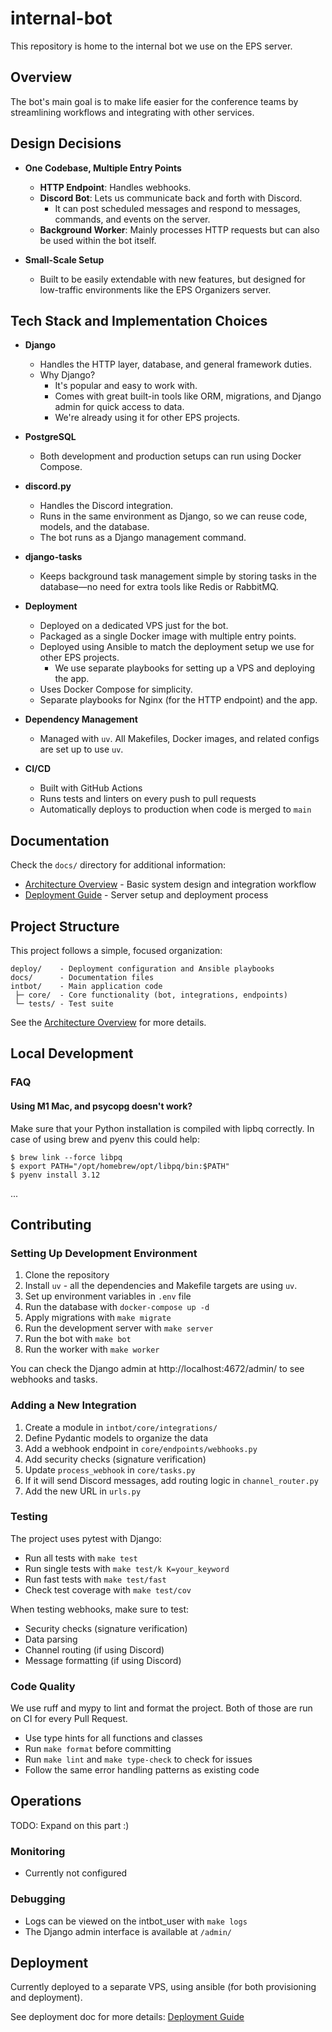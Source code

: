 # internal-bot

This repository is home to the internal bot we use on the EPS server.

## Overview

The bot's main goal is to make life easier for the conference teams by streamlining workflows and integrating with other services.


## Design Decisions

* **One Codebase, Multiple Entry Points**
  * **HTTP Endpoint**: Handles webhooks.
  * **Discord Bot**: Lets us communicate back and forth with Discord.
    * It can post scheduled messages and respond to messages, commands, and events on the server.
  * **Background Worker**: Mainly processes HTTP requests but can also be used within the bot itself.

* **Small-Scale Setup**
  * Built to be easily extendable with new features, but designed for low-traffic environments like the EPS Organizers server.

## Tech Stack and Implementation Choices

* **Django**
  * Handles the HTTP layer, database, and general framework duties.
  * Why Django?
    * It's popular and easy to work with.
    * Comes with great built-in tools like ORM, migrations, and Django admin for quick access to data.
    * We're already using it for other EPS projects.

* **PostgreSQL**
  * Both development and production setups can run using Docker Compose.

* **discord.py**
  * Handles the Discord integration.
  * Runs in the same environment as Django, so we can reuse code, models, and the database.
  * The bot runs as a Django management command.

* **django-tasks**
  * Keeps background task management simple by storing tasks in the database—no need for extra tools like Redis or RabbitMQ.

* **Deployment**
  * Deployed on a dedicated VPS just for the bot.
  * Packaged as a single Docker image with multiple entry points.
  * Deployed using Ansible to match the deployment setup we use for other EPS projects.
    * We use separate playbooks for setting up a VPS and deploying the app.
  * Uses Docker Compose for simplicity.
  * Separate playbooks for Nginx (for the HTTP endpoint) and the app.

* **Dependency Management**
  * Managed with `uv`. All Makefiles, Docker images, and related configs are set up to use `uv`.

* **CI/CD**
  * Built with GitHub Actions
  * Runs tests and linters on every push to pull requests
  * Automatically deploys to production when code is merged to `main`

## Documentation

Check the `docs/` directory for additional information:

* [Architecture Overview](docs/architecture.md) - Basic system design and integration workflow
* [Deployment Guide](docs/deployment.md) - Server setup and deployment process

## Project Structure

This project follows a simple, focused organization:

```
deploy/    - Deployment configuration and Ansible playbooks
docs/      - Documentation files
intbot/    - Main application code
 ├─ core/  - Core functionality (bot, integrations, endpoints)
 └─ tests/ - Test suite
```

See the [Architecture Overview](docs/architecture.md) for more details.

## Local Development


### FAQ
####  Using M1 Mac, and psycopg doesn't work?

Make sure that your Python installation is compiled with lipbq correctly.
In case of using brew and pyenv this could help:

```
$ brew link --force libpq
$ export PATH="/opt/homebrew/opt/libpq/bin:$PATH"
$ pyenv install 3.12
```

...

## Contributing

### Setting Up Development Environment

1. Clone the repository
2. Install `uv` - all the dependencies and Makefile targets are using `uv`.
3. Set up environment variables in `.env` file
4. Run the database with `docker-compose up -d`
5. Apply migrations with `make migrate`
6. Run the development server with `make server`
7. Run the bot with `make bot`
8. Run the worker with `make worker`

You can check the Django admin at http://localhost:4672/admin/ to see webhooks and tasks.

### Adding a New Integration

1. Create a module in `intbot/core/integrations/`
2. Define Pydantic models to organize the data
3. Add a webhook endpoint in `core/endpoints/webhooks.py`
4. Add security checks (signature verification)
5. Update `process_webhook` in `core/tasks.py`
6. If it will send Discord messages, add routing logic in `channel_router.py`
7. Add the new URL in `urls.py`

### Testing

The project uses pytest with Django:
- Run all tests with `make test`
- Run single tests with `make test/k K=your_keyword`
- Run fast tests with `make test/fast`
- Check test coverage with `make test/cov`

When testing webhooks, make sure to test:
- Security checks (signature verification)
- Data parsing
- Channel routing (if using Discord)
- Message formatting (if using Discord)

### Code Quality

We use ruff and mypy to lint and format the project.
Both of those are run on CI for every Pull Request.

- Use type hints for all functions and classes
- Run `make format` before committing
- Run `make lint` and `make type-check` to check for issues
- Follow the same error handling patterns as existing code

## Operations

TODO: Expand on this part :)

### Monitoring

- Currently not configured

### Debugging

- Logs can be viewed on the intbot_user with `make logs`
- The Django admin interface is available at `/admin/`

## Deployment

Currently deployed to a separate VPS, using ansible (for both provisioning and deployment).

See deployment doc for more details: [Deployment Guide](docs/deployment.md)
